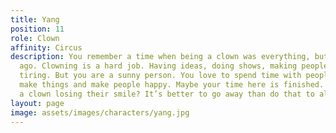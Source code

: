 ```yaml
---
title: Yang
position: 11
role: Clown
affinity: Circus
description: You remember a time when being a clown was everything, but that was long
  ago. Clowning is a hard job. Having ideas, doing shows, making people laugh. It’s
  tiring. But you are a sunny person. You love to spend time with people, stay together,
  make things and make people happy. Maybe your time here is finished. Who can bear
  a clown losing their smile? It’s better to go away than do that to all the others.
layout: page
image: assets/images/characters/yang.jpg
---
```


